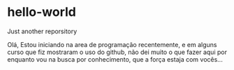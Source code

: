 # hello-world
Just another reporsitory

Olá, 
Estou iniciando na area de programação recentemente,
e em alguns curso que fiz mostraram o uso do github,
não dei muito o que fazer aqui por enquanto vou na busca por conhecimento,
que a força estaja com vocês...
